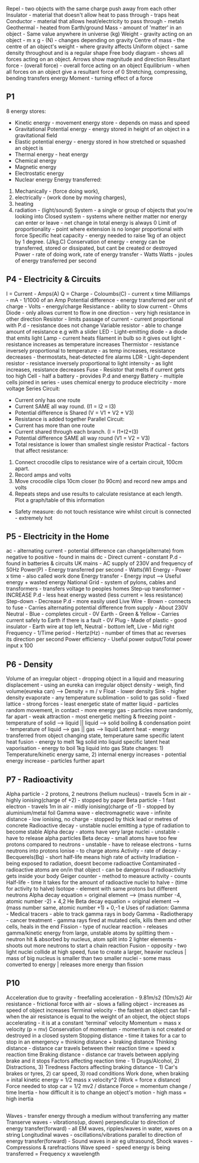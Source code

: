 Repel - two objects with the same charge push away from each other
Insulator - material that doesn't allow heat to pass through - traps heat
Conductor - material that allows heat/electricity to pass through - metals
Geothermal - heated from Earth/ground
Mass - amount of 'matter' in an object - Same value anywhere in universe (kg)
Weight - gravity acting on an object - m x g - (N) - changes depending on gravity
Centre of mass - the centre of an object's weight - where gravity affects
Uniform object - same density throughout and is a regular shape
Free body diagram - shows all forces acting on an object. Arrows show magnitude and direction
Resultant force - (overall force) - overall force acting on an object
Equilibrium - when all forces on an object give a resultant force of 0 
Stretching, compressing, bending transfers energy
Moment - turning effect of a force

## P1
8 energy stores:
- Kinetic energy - movement energy store - depends on mass and speed
- Gravitational Potential energy - energy stored in height of an object in a gravitational field
- Elastic potential energy - energy stored in how stretched or squashed an object is
- Thermal energy - heat energy
- Chemical energy
- Magnetic energy
- Electrostatic energy
- Nuclear energy
Energy transferred: 
1) Mechanically - (force doing work),
2) electrically - (work done by moving charges), 
3) heating
4) radiation - (light/sound)
System - a single or group of objects that you're looking into
Closed system - systems where neither matter nor energy can enter or leave - net change in total energy is always 0
Limit of proportionality - point where extension is no longer proportional with force
Specific heat capacity - energy needed to raise 1kg of an object by 1 degree. (J/kg.C)
Conservation of energy - energy can be transferred, stored or dissipated, but cant be created or destroyed
Power - rate of doing work, rate of energy transfer - Watts
Watts - joules of energy transferred per second

## P4 - Electricity & Circuits
I = Current - Amps(A)
Q = Charge - Coloumbs(C) - current x time
Milliamps - mA - 1/1000 of an Amp
Potential difference - energy transferred per unit of charge - Volts - energy/charge
Resistance - ability to slow current - Ohms
Diode - only allows current to flow in one direction - very high resistance in other direction
Resistor - limits passage of current - current proportional with P.d - resistance does not change
Variable resistor - able to change amount of resistance e.g with a slider
LED - Light-emitting diode - a diode that emits light
Lamp - current heats filament in bulb so it gives out light - resistance increases as temperature increases
Thermistor - resistance inversely proportional to temperature - as temp increases, resistance decreases - thermostats, heat-detected fire alarms
LDR - Light-dependent resistor - resistance inversely proportional to light intensity - as light increases, resistance decreases
Fuse - Resistor that melts if current gets too high
Cell - half a battery - provides P.d and energy
Battery - multiple cells joined in series - uses chemical energy to produce electricity - more voltage
Series Circuit:
- Current only has one route
- Current SAME all way round. (I1 = I2 = I3) 
- Potential difference is Shared (V = V1 + V2 + V3)
- Resistance is added together
Parallel Circuit:
- Current has more than one route
- Current shared through each branch. (I = I1+I2+I3)
- Potential difference SAME all way round (V1 = V2 = V3)
- Total resistance is lower than smallest single resistor
Practical - factors that affect resistance:
1) Connect crocodile clips to resistance wire of a certain circuit, 100cm apart.
2) Record amps and volts 
3) Move crocodile clips 10cm closer (to 90cm) and record new amps and volts
4) Repeats steps and use results to calculate resistance at each length. Plot a graph/table of this information
 - Safety measure: do not touch resistance wire whilst circuit is connected - extremely hot

## P5 - Electricity in the Home
ac - alternating current - potential difference can change(alternate) from negative to positive - found in mains
dc - Direct current - constant P.d - found in batteries & circuits
UK mains - AC supply of 230V and frequency of 50Hz
Power(P) - Energy transferred per second - Watts(W)
Energy - Power x time - also called work done
Energy transfer - Energy input --> Useful energy + wasted energy
National Grid - system of pylons, cables and transformers - transfers voltage to peoples homes
Step-up transformer - INCREASE P.d - less heat energy wasted (less current = less resistance) 
Step-down - Decrease P.d - more easily used
Live Wire - Brown - connects to fuse - Carries alternating potential difference from supply - About 230V
Neutral - Blue - completes circuit - 0V
Earth - Green & Yellow - Carries current safely to Earth if there is a fault - 0V
Plug - Made of plastic - good insulator - Earth wire at top left, Neutral - bottom left, Live - Mid right
Frequency - 1/Time period - Hertz(Hz) - number of times that ac reverses its direction per second
Power efficiency - Useful power output/Total power input x 100

## P6 - Density
Volume of an irregular object - dropping object in a liquid and measuring displacement - using an eureka can
irregular object density - weigh, find volume(eureka can) --> Density = m / v
Float - lower density
Sink - higher density
evaporate - any temperature
sublimation - solid to gas
solid - fixed lattice - strong forces - least energetic state of matter
liquid - particles random movement, in contact - more energy
gas - particles move randomly, far apart - weak attraction - most energetic
melting & freezing point - temperature of solid --> liquid || liquid --> solid 
boiling & condensation point - temperature of liquid --> gas || gas --> liquid
Latent heat - energy transferred from object changing state, temperature same
specific latent heat fusion - energy to melt 1kg solid into liquid
specific latent heat vaporisation - energy to boil 1kg liquid into gas
State changes: 1) Temperature/kinetic energy same, 2) internal energy increases - potential energy increase - particles further apart

 
## P7 - Radioactivity
Alpha particle - 2 protons, 2 neutrons (helium nucleus) - travels 5cm in air - highly ionising(charge of +2) - stopped by paper 
Beta particle - 1 fast electron - travels 1m in air - midly ionising(charge of -1) - stopped by aluminium/metal foil
Gamma wave - electromagnetic wave - infinite distance - low ionising, no charge - stopped by thick lead or metres of concrete
Radioactive decay - unstable nuclei emitting a type of radiation to become stable
Alpha decay - atoms have very large nuclei - unstable - have to release alpha particles
Beta decay - small atoms have too few protons compared to neutrons - unstable - have to release electrons - turns neutrons into protons
Ionise - to charge atoms
Activity - rate of decay - Becquerels(Bq) - short half-life means high rate of activity
Irradiation - being exposed to radiation, doesnt become radioactive
Contaminated - radioactive atoms are on/in that object - can be dangerous if radioactivity gets inside your body
Geiger counter - method to measure activity - counts
Half-life - time it takes for the amount of radioactive nuclei to halve - (time for activity to halve)
Isotope - element with same protons but different neutrons
Alpha decay equation = original element --> (mass number -4, atomic number -2) + 4,2 He
Beta decay equation = original element --> (mass number same, atomic number +1) + 0,-1 e
Uses of radiation:
Gamma - Medical tracers - able to track gamma rays in body 
Gamma - Radiotherapy - cancer treatment - gamma rays fired at mutated cells, kills them and other cells, heals in the end
Fission - type of nuclear reaction - releases gamma/kinetic energy from large, unstable atoms by splitting them - neutron hit & absorbed by nucleus, atom split into 2 lighter elements - shoots out more neutrons to start a chain reaction
Fusion - opposity - two light nuclei collide at high speed, fuse to create a larger, heavier nucleus | mass of big nucleus is smaller than two smaller nuclei - some mass converted to energy | releases more energy than fission

## P10
Acceleration due to gravity - freefalling acceleration - 9.81m/s2 (10m/s2)
Air resistance - frictional force with air - slows a falling object - increases as speed of object increases
Terminal velocity - the fastest an object can fall - when the air resistance is equal to the weight of an object, the object stops accelerating - it is at a constant 'terminal' velocity
Momentum = mass x velocity (p = mv)
Conservation of momentum - momentum is not created or destroyed in a closed system
Stopping distance - time it takes for a car to stop in an emergency = thinking distance + braking distance
Thinking distance - distance car travels between their reaction time = speed x reaction time
Braking distance - distance car travels between applying brake and it stops
Factors affecting reaction time - 1) Drugs/Alcohol, 2) Distractions, 3) Tiredness
Factors affecting braking distance - 1) Car's brakes or tyres, 2) car speed, 3) road conditions
Work done, when braking = inital kinetic energy = 1/2 mass x velocity^2 (Work = force x distance)
Force needed to stop car = 1/2 mv2 / distance
Force = momentum change / time
Inertia - how difficult it is to change an object's motion - high mass = high inertia

##
Waves - transfer energy through a medium without transferring any matter
Transerve waves - vibrations(up, down) perpendicular to direction of energy transfer(forward) - all EM waves, ripples/waves in water, waves on a string
Longitudinal waves - oscillations/vibrations parallel to direction of energy transfer(forward) - Sound waves in air eg ultrasound, Shock waves - Compressions & rarefractions
Wave speed - speed energy is being transferred = Frequency x wavelength
